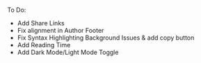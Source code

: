 To Do:

- Add Share Links
- Fix alignment in Author Footer
- Fix Syntax Highlighting Background Issues & add copy button
- Add Reading Time
- Add Dark Mode/Light Mode Toggle
